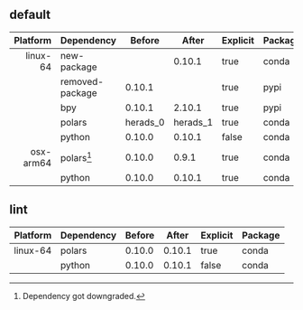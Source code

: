 ## default

|Platform|Dependency|Before|After|Explicit|Package|
|-:|-|-|-|-|-|
|linux-64|new-package||0.10.1|true|conda|
||removed-package|0.10.1||true|pypi|
||bpy|0.10.1|2.10.1|true|pypi|
||polars|herads_0|herads_1|true|conda|
||python|0.10.0|0.10.1|false|conda|
|osx-arm64|polars[^2]|0.10.0|0.9.1|true|conda|
||python|0.10.0|0.10.1|true|conda|

## lint

|Platform|Dependency|Before|After|Explicit|Package|
|-:|-|-|-|-|-|
|linux-64|polars|0.10.0|0.10.1|true|conda|
||python|0.10.0|0.10.1|false|conda|

[^1]: *Cursive* means explicit dependency.
[^2]: Dependency got downgraded.

